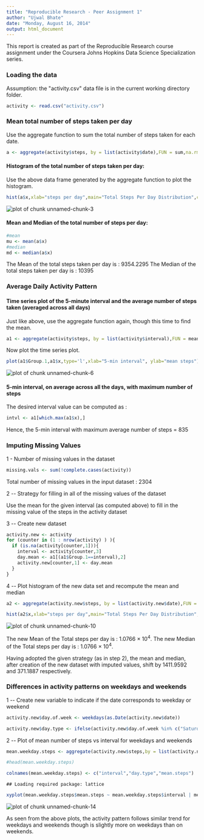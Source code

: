```yaml
---
title: "Reproducible Research - Peer Assignment 1"
author: "Ujwal Bhate"
date: "Monday, August 16, 2014"
output: html_document
---
```



This report is created as part of the Reproducible Research course assignment under the Coursera Johns Hopkins Data Science Specialization series.

### Loading the data

Assumption: the "activity.csv" data file is in the current working directory folder.


```r
activity <- read.csv("activity.csv")
```


### Mean total number of steps taken per day


Use the aggregate function to sum the total number of steps taken for each date.


```r
a <- aggregate(activity$steps, by = list(activity$date),FUN = sum,na.rm=TRUE)
```



#### Histogram of the total number of steps taken per day:

Use the above data frame generated by the aggregate function to plot the histogram.


```r
hist(a$x,xlab="steps per day",main="Total Steps Per Day Distribution",col='blue',breaks=100)
```

![plot of chunk unnamed-chunk-3](figure/unnamed-chunk-3.png) 

#### Mean and Median of the total number of steps per day:


```r
#mean
mu <- mean(a$x)
#median
md <- median(a$x)
```

The Mean of the total steps taken per day is : 9354.2295
The Median of the total steps taken per day is : 10395


### Average Daily Activity Pattern


#### Time series plot of the 5-minute interval and the average number of steps taken (averaged across all days)


Just like above, use the aggregate function again, though this time to find the mean. 


```r
a1 <- aggregate(activity$steps, by = list(activity$interval),FUN = mean,na.rm=TRUE)
```

Now plot the time series plot.


```r
plot(a1$Group.1,a1$x,type='l',xlab="5-min interval", ylab="mean steps")
```

![plot of chunk unnamed-chunk-6](figure/unnamed-chunk-6.png) 

#### 5-min interval, on average across all the days, with maximum number of steps

The desired interval value can be computed as :


```r
intvl <- a1[which.max(a1$x),]
```


Hence, the 5-min interval with maximum average number of steps = 835


### Imputing Missing Values

1 - Number of missing values in the dataset


```r
missing.vals <- sum(!complete.cases(activity))
```


Total number of missing values in the input dataset : 2304


2 -- Strategy for filling in all of the missing values of the dataset

Use the mean for the given interval (as computed above) to fill in the missing value of the steps in the activity dataset


3 -- Create new dataset


```r
activity.new <- activity
for (counter in (1 : nrow(activity) ) ){
  if (is.na(activity[counter,1])){
    interval <- activity[counter,3]
    day.mean <- a1[(a1$Group.1==interval),2]
    activity.new[counter,1] <- day.mean
  }
}
```


4 -- Plot histogram of the new data set and recompute the mean and median



```r
a2 <- aggregate(activity.new$steps, by = list(activity.new$date),FUN = sum,na.rm=TRUE)

hist(a2$x,xlab="steps per day",main="Total Steps Per Day Distribution",col='red',breaks=100)
```

![plot of chunk unnamed-chunk-10](figure/unnamed-chunk-10.png) 


The new Mean of the Total steps per day is : 1.0766 &times; 10<sup>4</sup>.
The new Median of the Total steps per day is : 1.0766 &times; 10<sup>4</sup>.


Having adopted the given strategy (as in step 2), the mean and median, after creation of the new dataset with imputed values, shift by 1411.9592 and 371.1887 respectively.


### Differences in activity patterns on weekdays and weekends


1 -- Create new variable to indicate if the date corresponds to weekday or weekend



```r
activity.new$day.of.week <- weekdays(as.Date(activity.new$date))

activity.new$day.type <- ifelse(activity.new$day.of.week %in% c("Saturday","Sunday"), "weekend","weekday") 
```


2 -- Plot of mean number of steps vs interval for weekdays and weekends



```r
mean.weekday.steps <- aggregate(activity.new$steps,by = list(activity.new$interval,activity.new$day.type), FUN=mean)

#head(mean.weekday.steps)

colnames(mean.weekday.steps) <- c("interval","day.type","mean.steps")
```


```
## Loading required package: lattice
```


```r
xyplot(mean.weekday.steps$mean.steps ~ mean.weekday.steps$interval | mean.weekday.steps$day.type, data = mean.weekday.steps,layout=c(1,2),type="l",ylab="Mean Number of Steps", xlab="Interval")
```

![plot of chunk unnamed-chunk-14](figure/unnamed-chunk-14.png) 

As seen from the above plots, the activity pattern follows similar trend for weekdays and weekends though is slightly more on weekdays than on weekends.

